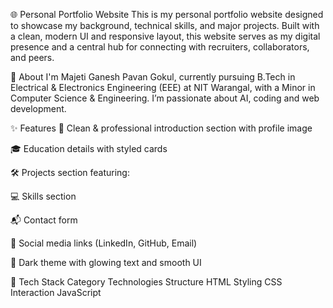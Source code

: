 🌐 Personal Portfolio Website
This is my personal portfolio website designed to showcase my background, technical skills, and major projects. Built with a clean, modern UI and responsive layout, this website serves as my digital presence and a central hub for connecting with recruiters, collaborators, and peers.

📌 About
I'm Majeti Ganesh Pavan Gokul, currently pursuing B.Tech in Electrical & Electronics Engineering (EEE) at NIT Warangal, with a Minor in Computer Science & Engineering. I’m passionate about AI, coding and  web development.

✨ Features
📸 Clean & professional introduction section with profile image

🎓 Education details with styled cards

🛠️ Projects section featuring:

💻 Skills section

📬 Contact form 

🔗 Social media links (LinkedIn, GitHub, Email)

🌙 Dark theme with glowing text and smooth UI

🧰 Tech Stack
Category	Technologies
Structure	HTML
Styling	CSS
Interaction	JavaScript

